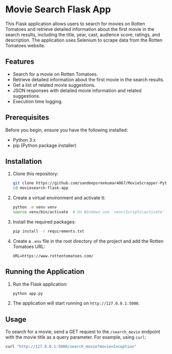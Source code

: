 # Movie Search Flask App

This Flask application allows users to search for movies on Rotten Tomatoes and retrieve detailed information about the first movie in the search results, including the title, year, cast, audience score, ratings, and description. The application uses Selenium to scrape data from the Rotten Tomatoes website.

## Features

- Search for a movie on Rotten Tomatoes.
- Retrieve detailed information about the first movie in the search results.
- Get a list of related movie suggestions.
- JSON responses with detailed movie information and related suggestions.
- Execution time logging.

## Prerequisites

Before you begin, ensure you have the following installed:

- Python 3.x
- pip (Python package installer)

## Installation

1. Clone this repository:

    ```bash
    git clone https://github.com/sandeepsreekumar4067/MovieScrapper-Python
    cd moviesearch-flask-app
    ```

2. Create a virtual environment and activate it:

    ```bash
    python -m venv venv
    source venv/bin/activate  # On Windows use `venv\Scripts\activate`
    ```

3. Install the required packages:

    ```bash
    pip install -r requirements.txt
    ```

4. Create a `.env` file in the root directory of the project and add the Rotten Tomatoes URL:

    ```plaintext
    URL=https://www.rottentomatoes.com/
    ```

## Running the Application

1. Run the Flask application:

    ```bash
    python app.py
    ```

2. The application will start running on `http://127.0.0.1:5000`.

## Usage

To search for a movie, send a GET request to the `/search_movie` endpoint with the movie title as a query parameter. For example, using `curl`:

```bash
curl "http://127.0.0.1:5000/search_movie?movie=Inception"
